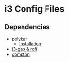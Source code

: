 # i3 Config Files

## Dependencies
* [polybar](https://github.com/jaagr/polybar)
    * [Installation](https://gist.github.com/nathanchere/22491daf4f917b100a35e5c284a5fec5)
* [i3-gap & rofi](http://copr-fe.cloud.fedoraproject.org/coprs/gregw/i3desktop/)
* [compton](https://copr.fedorainfracloud.org/coprs/mrbloups/compton/)

